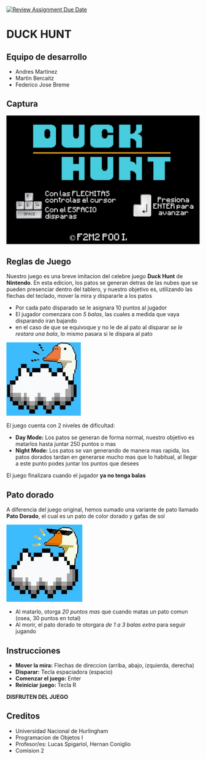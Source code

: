 [![Review Assignment Due Date](https://classroom.github.com/assets/deadline-readme-button-24ddc0f5d75046c5622901739e7c5dd533143b0c8e959d652212380cedb1ea36.svg)](https://classroom.github.com/a/hUnPAC5R)
# DUCK HUNT

## Equipo de desarrollo

- Andres Martinez
- Martin Bercaitz
- Federico Jose Breme

## Captura 

![foto menu](./assets/captura1.jpeg)

## Reglas de Juego 

Nuestro juego es una breve imitacion del celebre juego **Duck Hunt** de **Nintendo**. 
En esta edicion, los patos se generan detras de las nubes que se pueden presenciar dentro del tablero, y nuestro objetivo es, utilizando las flechas del teclado, mover la mira y dispararle a los patos

* Por cada pato disparado se le asignara 10 puntos al jugador
* El jugador comenzara con *5 balas*, las cuales a medida que vaya disparando iran bajando
* en el caso de que se equivoque y no le de al pato al disparar *se le restara una bala*, lo mismo pasara si le dispara al pato

![foto pato](./assets/pato.jpeg)

El juego cuenta con 2 niveles de dificultad:

* **Day Mode:** Los patos se generan de forma normal, nuestro objetivo es matarlos hasta juntar 250 puntos o mas
* **Night Mode:** Los patos se van generando de manera mas rapida, los patos dorados tardan en generarse mucho mas que lo habitual, al llegar a este punto podes juntar los puntos que desees

El juego finalizara cuando el jugador **ya no tenga balas** 

## Pato dorado

A diferencia del juego original, hemos sumado una variante de pato llamado **Pato Dorado**, el cual es un pato de color dorado y gafas de sol

![foto pato](./assets/patoDorado.jpeg)

* Al matarlo, otorga *20 puntos mas* que cuando matas un pato comun (osea, 30 puntos en total)
* Al morir, el pato dorado te otorgara *de 1 a 3 balas extra* para seguir jugando

## Instrucciones

* **Mover la mira:** Flechas de direccion (arriba, abajo, izquierda, derecha)
* **Disparar:** Tecla espaciadora (espacio)
* **Comenzar el juego:** Enter
* **Reiniciar juego:** Tecla R 

**DISFRUTEN DEL JUEGO**

## Creditos

- Universidad Nacional de Hurlingham
- Programacion de Objetos I
- Profesor/es: Lucas Spigariol, Hernan Coniglio
- Comision 2  

